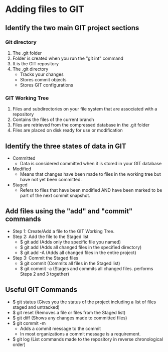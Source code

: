 # Adding files to GIT

## Identify the two main GIT project sections
  ### Git directory
  1. The .git folder
  2. Folder is created when you run the "git int" command
  3. It is the GIT repository
  4. The .git directory
      - Tracks your changes
      - Stores commit objects
      - Stores GIT configurations
  ### GIT Working Tree
  1. Files and subdirectories on your file system that are associated with a repository
  2. Contains the files of the current branch
  3. Files are retrieved from the compressed database in the .git folder
  4. Files are placed on disk ready for use or modification
  
## Identify the three states of data in GIT
- Committed
  - Data is considered committed when it is stored in your GIT database
- Modified
  - Means that changes have been made to files in the working tree but have not yet been committed.
- Staged
  - Refers to files that have been modified AND have been marked to be part of the next commit snapshot.
  
## Add files using the "add" and "commit" commands
- Step 1: Create/Add a file to the GIT Working Tree.
- Step 2: Add the file to the Staged list
  - $ git add <filename> (Adds only the specific file you named)
  - $ git add <directory> (Adds all changed files in the specified directory)
  - $ git add -A (Adds all changed files in the entire project)
- Step 3: Commit the Staged files
  - $ git commit (Commits all files in the Staged list)
  - $ git commit -a (Stages and commits all changed files. performs Steps 2 and 3 together)
  
## Useful GIT Commands
- $ git status (Gives you the status of the project including a list of files staged and untracked)
- $ git reset (Removes a file or files from the Staged list)
- $ git diff (Shows any changes made to committed files)
- $ git commit -m
  - Adds a commit message to the commit
  - In most organizations a commit message is a requirement.
- $ git log (List commands made to the repository in reverse chronological order)

